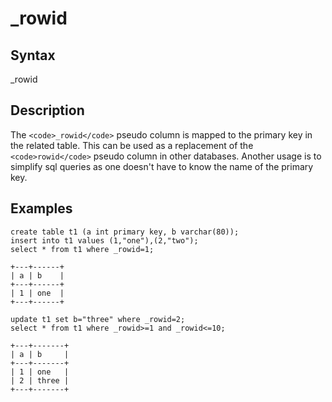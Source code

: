
# _rowid

## Syntax


_rowid


## Description


The `<code>_rowid</code>` pseudo column is mapped to the primary key in the related table. This can be used as a replacement of the `<code>rowid</code>` pseudo column in other databases. Another usage is to simplify sql queries as one doesn't have to know the name of the primary key.


## Examples


```
create table t1 (a int primary key, b varchar(80));
insert into t1 values (1,"one"),(2,"two");
select * from t1 where _rowid=1;
```

```
+---+------+
| a | b    |
+---+------+
| 1 | one  |
+---+------+
```

```
update t1 set b="three" where _rowid=2;
select * from t1 where _rowid>=1 and _rowid<=10;
```

```
+---+-------+
| a | b     |
+---+-------+
| 1 | one   |
| 2 | three |
+---+-------+
```
